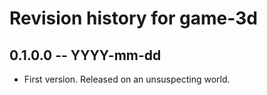 # Revision history for game-3d

## 0.1.0.0 -- YYYY-mm-dd

* First version. Released on an unsuspecting world.
